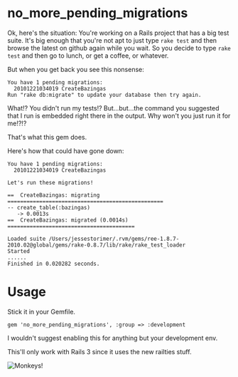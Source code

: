 no_more_pending_migrations
=====================

Ok, here's the situation: You're working on a Rails project that has a big test suite. It's big enough that you're not apt to just type `rake test` and then browse the latest on github again while you wait. So you decide to type `rake test` and then go to lunch, or get a coffee, or whatever.

But when you get back you see this nonsense:

    You have 1 pending migrations:
      20101221034019 CreateBazingas
    Run "rake db:migrate" to update your database then try again.

What!? You didn't run my tests!? But...but...the command you suggested that I run is embedded right there in the output. Why won't you just run it for me!?!?

That's what this gem does.

Here's how that could have gone down:

    You have 1 pending migrations:
      20101221034019 CreateBazingas

    Let's run these migrations!

    ==  CreateBazingas: migrating =================================================
    -- create_table(:bazingas)
       -> 0.0013s
    ==  CreateBazingas: migrated (0.0014s) ========================================

    Loaded suite /Users/jessestorimer/.rvm/gems/ree-1.8.7-2010.02@global/gems/rake-0.8.7/lib/rake/rake_test_loader
    Started
    ......
    Finished in 0.020282 seconds.

Usage
=====

Stick it in your Gemfile.

    gem 'no_more_pending_migrations', :group => :development

I wouldn't suggest enabling this for anything but your development env.

This'll only work with Rails 3 since it uses the new railties stuff.

![Monkeys!](http://www.emblibrary.com/el/product_images/B1319.jpg)
